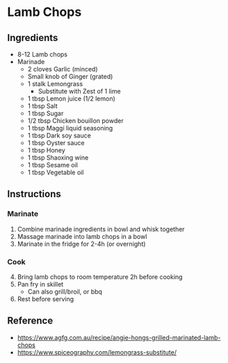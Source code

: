 # Lamb Chops

## Ingredients

- 8-12 Lamb chops
- Marinade
  - 2 cloves Garlic (minced)
  - Small knob of Ginger (grated)
  - 1 stalk Lemongrass
    - Substitute with Zest of 1 lime
  - 1 tbsp Lemon juice (1/2 lemon)
  - 1 tbsp Salt
  - 1 tbsp Sugar
  - 1/2 tbsp Chicken bouillon powder
  - 1 tbsp Maggi liquid seasoning
  - 1 tbsp Dark soy sauce
  - 1 tbsp Oyster sauce
  - 1 tbsp Honey
  - 1 tbsp Shaoxing wine
  - 1 tbsp Sesame oil
  - 1 tbsp Vegetable oil

## Instructions

### Marinate

1. Combine marinade ingredients in bowl and whisk together
2. Massage marinade into lamb chops in a bowl
3. Marinate in the fridge for 2-4h (or overnight)

### Cook

4. Bring lamb chops to room temperature 2h before cooking
5. Pan fry in skillet
   - Can also grill/broil, or bbq
6. Rest before serving

## Reference

- https://www.agfg.com.au/recipe/angie-hongs-grilled-marinated-lamb-chops
- https://www.spiceography.com/lemongrass-substitute/
